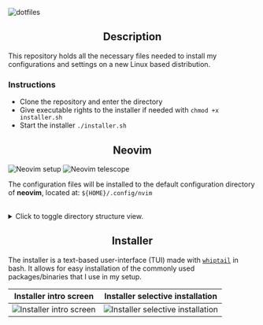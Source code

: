 ![dotfiles](https://user-images.githubusercontent.com/20475201/183306482-caa3360c-d357-4525-b429-a468fb932502.png)

<h2 align="center">Description</h2>

This repository holds all the necessary files needed to install my configurations
and settings on a new Linux based distribution.

### Instructions

* Clone the repository and enter the directory
* Give executable rights to the installer if needed with `chmod +x installer.sh`
* Start the installer `./installer.sh`

<h2 align="center">Neovim</h2>

![Neovim setup](https://user-images.githubusercontent.com/20475201/183304528-10251a43-183a-4181-a08d-cf9d311f2ac8.png)
![Neovim telescope](https://user-images.githubusercontent.com/20475201/183304535-d2516144-4abe-4920-84fe-e3039c295291.png)

The configuration files will be installed to the default configuration directory
of **neovim**, located at: `${HOME}/.config/nvim`

<br/>

<details>
  <summary>
    Click to toggle directory structure view.
  </summary>

```bash
./
├── lua/
│   └── tt/
│       ├── _plugins/
│       │   ├── format/
│       │   │   ├── conform.lua
│       │   │   └── utils.lua
│       │   ├── git/
│       │   │   ├── diffview.lua
│       │   │   ├── git-conflict.lua
│       │   │   ├── git-messenger.lua
│       │   │   └── gitsigns.lua
│       │   ├── lsp/
│       │   │   ├── config/
│       │   │   │   ├── attach.lua
│       │   │   │   ├── handlers.lua
│       │   │   │   ├── highlight.lua
│       │   │   │   ├── init.lua
│       │   │   │   ├── inlay_hints.lua
│       │   │   │   ├── keymaps.lua
│       │   │   │   └── servers.lua
│       │   │   ├── lsp-saga.lua
│       │   │   ├── mason.lua
│       │   │   └── nvim-navic.lua
│       │   ├── snacks/
│       │   │   ├── commands.lua
│       │   │   ├── custom_pickers.lua
│       │   │   ├── dashboard.lua
│       │   │   ├── init.lua
│       │   │   ├── keymaps.lua
│       │   │   ├── picker.lua
│       │   │   ├── scratch.lua
│       │   │   ├── styles.lua
│       │   │   └── zen.lua
│       │   ├── telescope/
│       │   │   ├── commands.lua
│       │   │   ├── extensions.lua
│       │   │   ├── init.lua
│       │   │   ├── keymaps.lua
│       │   │   ├── pickers.lua
│       │   │   ├── previewers.lua
│       │   │   └── utils.lua
│       │   ├── barbecue.lua
│       │   ├── dial.lua
│       │   ├── dressing.lua
│       │   ├── flash.lua
│       │   ├── grapple.lua
│       │   ├── grug-far.lua
│       │   ├── hydra.lua
│       │   ├── indent-blankline.lua
│       │   ├── lualine.lua
│       │   ├── mini-surround.lua
│       │   ├── namu.lua
│       │   ├── neogen.lua
│       │   ├── nightfox.lua
│       │   ├── noice.lua
│       │   ├── numb.lua
│       │   ├── nvim-autopairs.lua
│       │   ├── nvim-cmp.lua
│       │   ├── nvim-ufo.lua
│       │   ├── oil.lua
│       │   ├── resession.lua
│       │   ├── rose-pine.lua
│       │   ├── smart-splits.lua
│       │   ├── statuscol.lua
│       │   ├── treesitter.lua
│       │   ├── treesj.lua
│       │   └── trouble.lua
│       ├── utils/
│       │   ├── init.lua
│       │   └── set.lua
│       ├── abbreviations.lua
│       ├── autocommands.lua
│       ├── common.lua
│       ├── globals.lua
│       ├── helper.lua
│       ├── icons.lua
│       ├── init.lua
│       ├── lazy.lua
│       ├── mappings.lua
│       ├── plugins.lua
│       └── settings.lua
├── init.lua
└── lazy-lock.json
```

</details>

<h2 align="center">Installer</h2>

The installer is a text-based user-interface (TUI) made with
[`whiptail`](https://linux.die.net/man/1/whiptail) in bash.
It allows for easy installation of the commonly used packages/binaries that I
use in my setup.

| Installer intro screen  | Installer selective installation |
|:-----------------------:|:--------------------------------:|
| ![Installer intro screen](https://user-images.githubusercontent.com/20475201/183304609-1e02a470-c541-4d6c-97ff-f5f99b64327d.png) | ![Installer selective installation](https://user-images.githubusercontent.com/20475201/183304610-a45c9482-c59b-4513-89fe-ce51ddc0c6f7.png) |
